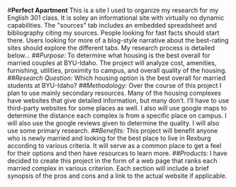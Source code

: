 #**Perfect Apartment**
This is a site I used to organize my research for my English 301 class. It is soley an informational site with virtually no dynamic capabilities. 
The "sources" tab includes an embedded spreadsheet and bibliography citing my sources. People looking for fast facts should start there. Users looking for more of a blog-style narrative about the best-rating sites should explore the different tabs.
My research process is detailed below...
_##Purpose:_
To determine what housing is the best overall for married couples at BYU-Idaho. The project
will analyze cost, amenities, furnishing, utilities, proximity to campus, and overall quality of the housing.
_##Research Question:_
Which housing option is the best overall for married students at BYU-Idaho?
_##Methodology:_
Over the course of this project I plan to use mainly secondary resources. Many of the housing complexes have websites that give detailed information, but many don’t. I’ll have to use third-party websites for some places as well. I also will use google maps to determine the distance each complex is from a specific place on campus. I will also use the google reviews given to determine the quality. I will also use some primary research.
_##Benefits:_
This project will benefit anyone who is newly married and looking for the best place to live in Rexburg according to various criteria. It will serve as a common place to get a feel for their options and then have resources to learn more.
_##Products:_
I have decided to create this project in the form of a web page that ranks each married complex in various criterion. Each section will include a brief synopsis of the pros and cons and a link to the actual website if applicable.
